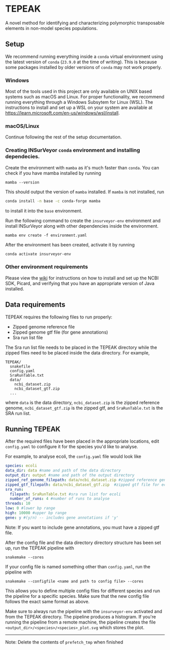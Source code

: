 # TEPEAK
A novel method for identifying and characterizing polymorphic transposable elements in  non-model species populations.
## Setup
We recommend running everything inside a `conda` virtual environment using the latest version of `conda` (`23.9.0` at the time of writing). This is because some packages installed by older versions of `conda` may not work properly. 
### Windows
Most of the tools used in this project are only available on UNIX based systems such as macOS and Linux. For proper functionality, we recommend running everything through a Windows Subsytem for Linux (WSL). The instructions to install and set up a WSL on your system are available at https://learn.microsoft.com/en-us/windows/wsl/install. 

### macOS/Linux
Continue following the rest of the setup documentation. 

### Creating INSurVeyor `conda` environment and installing dependecies. 
Create the environment with `mamba` as it's much faster than `conda`. You can check if you have mamba installed by running
```console
mamba --version
```
This should output the version of `mamba` installed. If `mamba` is not installed, run 
```bash
conda install -n base -c conda-forge mamba
```
to install it into the `base` environment. 

Run the following command to create the `insurveyor-env` environment and install INSurVeyor along with other dependencies inside the environment. 
```console
mamba env create -f environment.yaml
```
After the environment has been created, activate it by running 
```bash
conda activate insurveyor-env
```
### Other environment requirements
Please view the [wiki](https://github.com/ryanlayer/TEPEAK/wiki/Species-Name-and-SRA-List-Startup) for instructions on how to install and set up the NCBI SDK, Picard, and verifying that you have an appropriate version of Java installed. 

## Data requirements
TEPEAK requires the following files to run properly: 
- Zipped genome reference file 
- Zipped genome gtf file (for gene annotations)
- Sra run list file

The Sra run list file needs to be placed in the TEPEAK directory while the zipped files need to be placed inside the data directory. For example, 
```
TEPEAK/
  snakefile
  config.yaml
  SraRunTable.txt
  data/
    ncbi_dataset.zip
    ncbi_dataset_gtf.zip
  ...
```
where `data` is the data directory, `ncbi_dataset.zip` is the zipped reference genome, `ncbi_dataset_gtf.zip` is the zipped gtf, and `SraRunTable.txt` is the SRA run list. 
## Running TEPEAK
After the required files have been placed in the appropriate locations, edit `config.yaml` to configure it for the species you'd like to analyse. 

For example, to analyse ecoli, the `config.yaml` file would look like 
```yaml
species: ecoli
data_dir: data #name and path of the data directory
output_dir: output #name and path of the output directory
zipped_ref_genome_filepath: data/ncbi_dataset.zip #zipped reference genome file for ecoli
zipped_gtf_filepath: data/ncbi_dataset_gtf.zip  #zipped gtf file for ecoli
sra_run: 
  filepath: SraRunTable.txt #sra run list for ecoli
  number_of_runs: 4 #number of runs to analyse
threads: 10
low: 0 #lower bp range
high: 10000 #upper bp range
gene: y #(y/n) -- includes gene annotations if 'y'
```
Note: If you want to include gene annotations, you must have a zipped gtf file. 

After the config file and the data directory directory structure has been set up, run the TEPEAK pipeline with 
```
snakemake --cores
```
If your config file is named something other than `config.yaml`, run the pipeline with 
```
snakemake --configfile <name and path to config file> --cores 
```
This allows you to define multiple config files for different species and run the pipeline for a specific species. Make sure that the new config file follows the exact same format as above. 

Make sure to always run the pipeline with the `insurveyor-env` activated and from the TEPEAK directory. The pipeline produces a histogram. If you're running the pipeline from a remote machine, the pipeline creates the file `<output_dir>/<species>/<species>_plot.svg` which stores the plot. 

---
Note: Delete the contents of `prefetch_tmp` when finished
